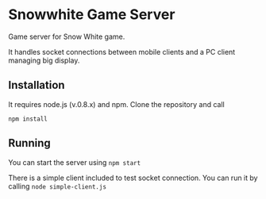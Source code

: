 Snowwhite Game Server
=====================

Game server for Snow White game.

It handles socket connections between mobile clients and a PC client managing big display.


Installation
------------

It requires node.js (v.0.8.x) and npm. Clone the repository and call

`npm install`

Running
-------
You can start the server using
`npm start`

There is a simple client included to test socket connection. You can run it by calling
`node simple-client.js`